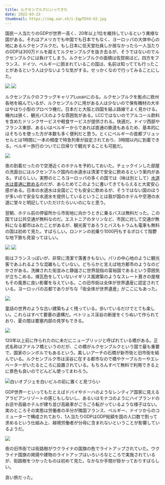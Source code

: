```yaml
---
title: ルクセンブルクにいってきた
date: 2022-03-23
thumbnail: https://img.xar.sh/i-2qpTDt6-X2.jpg
---
```


国民一人当たりのGDPが世界一高く、20年以上1位を維持しているという異様な国がある。それはアメリカでも中国でも日本でもなく、ヨーロッパの大体中心の地にあるルクセンブルクだ。もし日本に任天堂社員しか居なかったら一人当たりのGDPは300万ドルを超えてルクセンブルグを抜き去るが、そうではないのでルクセンブルクには負けてしまう。ルクセンブルクの面積は佐賀県ほど。四方をフランス、ドイツ、ベルギーに囲まれているこの国は、名前は知ってても行ったことがあるという人は少ないような気がする。せっかくなので行ってみることにした。

![](https://img.xar.sh/i-n9tgZ86-X2.jpg)
![](https://img.xar.sh/i-T5KjmVh-X2.jpg)

ルクセンブルクのフラッグキャリアLuxairにのる。ルクセンブルクを拠点に欧州各地を結んでいるが、ルクセンブルクに用がある人は少ないので保有機材の大半はやはり小型のプロペラ機だ。日本だと大阪と四国を結ぶ路線でよく見かける。機内は狭く、観光バスのような雰囲気がある。LCCではないのでアルコール飲料を含めたドリンクサービスや軽食サービスが提供される。快適だ。ドイツ西部やフランス東部、あるいはベルギーからであれば直通の鉄道もあるため、基本的にはそちらを使った方が本数も多く便利だと思う。とくにベルギーの首都ブリュッセルとは1時間に一本の頻度で特急列車が設定されており、3時間以内に到着できる。ベルギー旅行のついでに日帰りで観光することも可能だ。

![](https://img.xar.sh/i-x4bKz4m-X2.jpg)

夜の到着だったので空港近くのホテルを予約しておいた。チェックインした部屋の洗面台にはルクセンブルク国内の水道水は清潔で安全に飲めるという案内がある。すばらしい。実際のところヨーロッパの多くの国では（味は別として）[水道水は普通に飲める](https://www.iswatersafetodrink.in/map)のだが、あらためてこのように書いてきてもらえると大変安心感がある。日本の水道水は全国どこでも安全に飲めるが、そうではない国のほうが多いので安全な水道水を提供しているということは我が国のホテルや空港の水道に堂々と明記していただけたらいいのになと思う。

翌朝、ホテル前の停留所から市街地に向かうときに乗るバスは無料だった。この国では公共交通が無料なのだ。エストニアのタリンなど、市民に対して交通が無料になる都市はみたことがあるが、観光客であろうとバスもトラムも電車も無料の国は初めて見た。すばらしい。ロンドンの初乗り1000円もするボロくて陰鬱な地下鉄も見習ってほしい。

![](https://img.xar.sh/i-gDsQzx5-X2.jpg)
![](https://img.xar.sh/i-Zj2ZhpV-X2.jpg)

街はフランスっぽいが、非常に清潔で落書きもない。パリの中心地のように観光客であふれるような混雑もしていない。どちらかと言えば地方都市のようなのどかさがある。洗練された街並みと静謐さに世界屈指の富裕国であるという雰囲気が立ちこめる。煉瓦色をしていないイギリス風建築のようなスレート葺きの屋根もその風景に良い影響を与えている。この旧市街は全体が世界遺産に認定されている。ヨーロッパの古都でありがちな「街全体が世界遺産」がここにもあった。

![](https://img.xar.sh/i-2qpTDt6-X2.jpg)

童話の世界のような古い建築もよく残っている。歩いているだけでとても楽しい。これらはすべて要塞の遺構だ。ペトリュス渓谷の断崖をくりぬいて作られており、夏の間は要塞内部の見学もできる。

![](https://img.xar.sh/i-73gLFxL-X2.jpg)

120年以上前に作られたのに未だにニューブリッジと呼ばれている橋がある。正式名称はアドルフ橋というのだが、この橋がルクセンブルクという国で最も重要で、国家のシンボルでもあるという。美しいアーチの石橋が新市街と旧市街を結んでいる。ルクセンブルク市は渓谷に在する都市なので橋やケーブルカーやエレベーターがいたるところに設置されている。もちろんすべて無料で利用できる上に景色も良いのでどんどん使ってまわろう。

![白いオブジェを白いビルの前に置くと見づらい](https://img.xar.sh/i-n9Gs76p-X2.jpg)

GDP世界一といってもたとえばドバイやドーハのようなレンティア国家に見えるアラビアンリゾートの感じもしないし、あるいはモナコのようにハイブランドのお店や高級ホテルが建ち並び高級車がごろごろ転がっているような様子はない。実のところその実態は労働者の半分が隣国フランス、ベルギー、ドイツからのコミューターで構成されており、1人当たりGDPはGDP総額を国の人口数で割って求めるという仕組み上、越境労働者が分母に含まれないということが影響しているようだ。

![](https://img.xar.sh/i-W5vJQ56-X2.jpg)

夜の旧市街では街路樹がウクライナの国旗の色でライトアップされていた。ウクライナ国旗の掲揚や建物のライトアップはいろいろなところで実施されているが、街路樹をつかったものは初めて見た。なかなか手間が掛かっておりすばらしい。

良い旅だった。
